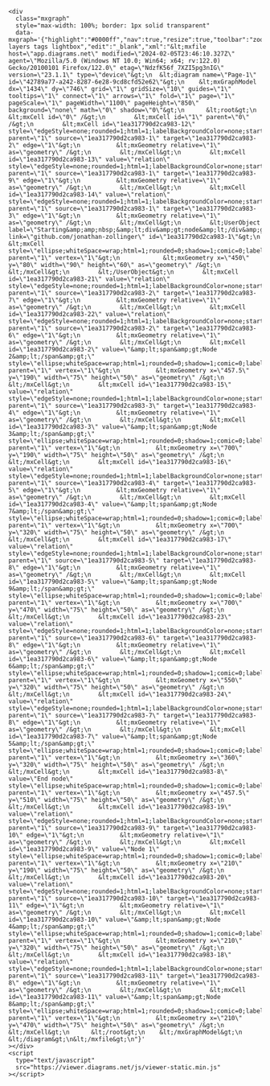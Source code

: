     <div
      class="mxgraph"
      style="max-width: 100%; border: 1px solid transparent"
      data-mxgraph='{"highlight":"#0000ff","nav":true,"resize":true,"toolbar":"zoom layers tags lightbox","edit":"_blank","xml":"&lt;mxfile host=\"app.diagrams.net\" modified=\"2024-02-05T23:46:10.327Z\" agent=\"Mozilla/5.0 (Windows NT 10.0; Win64; x64; rv:122.0) Gecko/20100101 Firefox/122.0\" etag=\"NdzfK56f_7XZI5pg3nIG\" version=\"23.1.1\" type=\"device\"&gt;\n  &lt;diagram name=\"Page-1\" id=\"42789a77-a242-8287-6e28-9cd8cfd52e62\"&gt;\n    &lt;mxGraphModel dx=\"1434\" dy=\"746\" grid=\"1\" gridSize=\"10\" guides=\"1\" tooltips=\"1\" connect=\"1\" arrows=\"1\" fold=\"1\" page=\"1\" pageScale=\"1\" pageWidth=\"1100\" pageHeight=\"850\" background=\"none\" math=\"0\" shadow=\"0\"&gt;\n      &lt;root&gt;\n        &lt;mxCell id=\"0\" /&gt;\n        &lt;mxCell id=\"1\" parent=\"0\" /&gt;\n        &lt;mxCell id=\"1ea317790d2ca983-12\" style=\"edgeStyle=none;rounded=1;html=1;labelBackgroundColor=none;startArrow=none;startFill=0;startSize=5;endArrow=classicThin;endFill=1;endSize=5;jettySize=auto;orthogonalLoop=1;strokeColor=#B3B3B3;strokeWidth=1;fontFamily=Verdana;fontSize=12\" parent=\"1\" source=\"1ea317790d2ca983-1\" target=\"1ea317790d2ca983-2\" edge=\"1\"&gt;\n          &lt;mxGeometry relative=\"1\" as=\"geometry\" /&gt;\n        &lt;/mxCell&gt;\n        &lt;mxCell id=\"1ea317790d2ca983-13\" value=\"relation\" style=\"edgeStyle=none;rounded=1;html=1;labelBackgroundColor=none;startArrow=none;startFill=0;startSize=5;endArrow=classicThin;endFill=1;endSize=5;jettySize=auto;orthogonalLoop=1;strokeColor=#B3B3B3;strokeWidth=1;fontFamily=Verdana;fontSize=12\" parent=\"1\" source=\"1ea317790d2ca983-1\" target=\"1ea317790d2ca983-9\" edge=\"1\"&gt;\n          &lt;mxGeometry relative=\"1\" as=\"geometry\" /&gt;\n        &lt;/mxCell&gt;\n        &lt;mxCell id=\"1ea317790d2ca983-14\" value=\"relation\" style=\"edgeStyle=none;rounded=1;html=1;labelBackgroundColor=none;startArrow=none;startFill=0;startSize=5;endArrow=classicThin;endFill=1;endSize=5;jettySize=auto;orthogonalLoop=1;strokeColor=#B3B3B3;strokeWidth=1;fontFamily=Verdana;fontSize=12\" parent=\"1\" source=\"1ea317790d2ca983-1\" target=\"1ea317790d2ca983-3\" edge=\"1\"&gt;\n          &lt;mxGeometry relative=\"1\" as=\"geometry\" /&gt;\n        &lt;/mxCell&gt;\n        &lt;UserObject label=\"Starting&amp;amp;nbsp;&amp;lt;div&amp;gt;node&amp;lt;/div&amp;gt;\" link=\"github.com/jonathan-zollinger\" id=\"1ea317790d2ca983-1\"&gt;\n          &lt;mxCell style=\"ellipse;whiteSpace=wrap;html=1;rounded=0;shadow=1;comic=0;labelBackgroundColor=none;strokeWidth=1;fontFamily=Verdana;fontSize=12;align=center;\" parent=\"1\" vertex=\"1\"&gt;\n            &lt;mxGeometry x=\"450\" y=\"80\" width=\"90\" height=\"60\" as=\"geometry\" /&gt;\n          &lt;/mxCell&gt;\n        &lt;/UserObject&gt;\n        &lt;mxCell id=\"1ea317790d2ca983-21\" value=\"relation\" style=\"edgeStyle=none;rounded=1;html=1;labelBackgroundColor=none;startArrow=none;startFill=0;startSize=5;endArrow=classicThin;endFill=1;endSize=5;jettySize=auto;orthogonalLoop=1;strokeColor=#B3B3B3;strokeWidth=1;fontFamily=Verdana;fontSize=12\" parent=\"1\" source=\"1ea317790d2ca983-2\" target=\"1ea317790d2ca983-7\" edge=\"1\"&gt;\n          &lt;mxGeometry relative=\"1\" as=\"geometry\" /&gt;\n        &lt;/mxCell&gt;\n        &lt;mxCell id=\"1ea317790d2ca983-22\" value=\"relation\" style=\"edgeStyle=none;rounded=1;html=1;labelBackgroundColor=none;startArrow=none;startFill=0;startSize=5;endArrow=classicThin;endFill=1;endSize=5;jettySize=auto;orthogonalLoop=1;strokeColor=#B3B3B3;strokeWidth=1;fontFamily=Verdana;fontSize=12\" parent=\"1\" source=\"1ea317790d2ca983-2\" target=\"1ea317790d2ca983-6\" edge=\"1\"&gt;\n          &lt;mxGeometry relative=\"1\" as=\"geometry\" /&gt;\n        &lt;/mxCell&gt;\n        &lt;mxCell id=\"1ea317790d2ca983-2\" value=\"&amp;lt;span&amp;gt;Node 2&amp;lt;/span&amp;gt;\" style=\"ellipse;whiteSpace=wrap;html=1;rounded=0;shadow=1;comic=0;labelBackgroundColor=none;strokeWidth=1;fontFamily=Verdana;fontSize=12;align=center;\" parent=\"1\" vertex=\"1\"&gt;\n          &lt;mxGeometry x=\"457.5\" y=\"190\" width=\"75\" height=\"50\" as=\"geometry\" /&gt;\n        &lt;/mxCell&gt;\n        &lt;mxCell id=\"1ea317790d2ca983-15\" value=\"relation\" style=\"edgeStyle=none;rounded=1;html=1;labelBackgroundColor=none;startArrow=none;startFill=0;startSize=5;endArrow=classicThin;endFill=1;endSize=5;jettySize=auto;orthogonalLoop=1;strokeColor=#B3B3B3;strokeWidth=1;fontFamily=Verdana;fontSize=12\" parent=\"1\" source=\"1ea317790d2ca983-3\" target=\"1ea317790d2ca983-4\" edge=\"1\"&gt;\n          &lt;mxGeometry relative=\"1\" as=\"geometry\" /&gt;\n        &lt;/mxCell&gt;\n        &lt;mxCell id=\"1ea317790d2ca983-3\" value=\"&amp;lt;span&amp;gt;Node 3&amp;lt;/span&amp;gt;\" style=\"ellipse;whiteSpace=wrap;html=1;rounded=0;shadow=1;comic=0;labelBackgroundColor=none;strokeWidth=1;fontFamily=Verdana;fontSize=12;align=center;\" parent=\"1\" vertex=\"1\"&gt;\n          &lt;mxGeometry x=\"700\" y=\"190\" width=\"75\" height=\"50\" as=\"geometry\" /&gt;\n        &lt;/mxCell&gt;\n        &lt;mxCell id=\"1ea317790d2ca983-16\" value=\"relation\" style=\"edgeStyle=none;rounded=1;html=1;labelBackgroundColor=none;startArrow=none;startFill=0;startSize=5;endArrow=classicThin;endFill=1;endSize=5;jettySize=auto;orthogonalLoop=1;strokeColor=#B3B3B3;strokeWidth=1;fontFamily=Verdana;fontSize=12\" parent=\"1\" source=\"1ea317790d2ca983-4\" target=\"1ea317790d2ca983-5\" edge=\"1\"&gt;\n          &lt;mxGeometry relative=\"1\" as=\"geometry\" /&gt;\n        &lt;/mxCell&gt;\n        &lt;mxCell id=\"1ea317790d2ca983-4\" value=\"&amp;lt;span&amp;gt;Node 7&amp;lt;/span&amp;gt;\" style=\"ellipse;whiteSpace=wrap;html=1;rounded=0;shadow=1;comic=0;labelBackgroundColor=none;strokeWidth=1;fontFamily=Verdana;fontSize=12;align=center;\" parent=\"1\" vertex=\"1\"&gt;\n          &lt;mxGeometry x=\"700\" y=\"320\" width=\"75\" height=\"50\" as=\"geometry\" /&gt;\n        &lt;/mxCell&gt;\n        &lt;mxCell id=\"1ea317790d2ca983-17\" value=\"relation\" style=\"edgeStyle=none;rounded=1;html=1;labelBackgroundColor=none;startArrow=none;startFill=0;startSize=5;endArrow=classicThin;endFill=1;endSize=5;jettySize=auto;orthogonalLoop=1;strokeColor=#B3B3B3;strokeWidth=1;fontFamily=Verdana;fontSize=12\" parent=\"1\" source=\"1ea317790d2ca983-5\" target=\"1ea317790d2ca983-8\" edge=\"1\"&gt;\n          &lt;mxGeometry relative=\"1\" as=\"geometry\" /&gt;\n        &lt;/mxCell&gt;\n        &lt;mxCell id=\"1ea317790d2ca983-5\" value=\"&amp;lt;span&amp;gt;Node 9&amp;lt;/span&amp;gt;\" style=\"ellipse;whiteSpace=wrap;html=1;rounded=0;shadow=1;comic=0;labelBackgroundColor=none;strokeWidth=1;fontFamily=Verdana;fontSize=12;align=center;\" parent=\"1\" vertex=\"1\"&gt;\n          &lt;mxGeometry x=\"700\" y=\"470\" width=\"75\" height=\"50\" as=\"geometry\" /&gt;\n        &lt;/mxCell&gt;\n        &lt;mxCell id=\"1ea317790d2ca983-23\" value=\"relation\" style=\"edgeStyle=none;rounded=1;html=1;labelBackgroundColor=none;startArrow=none;startFill=0;startSize=5;endArrow=classicThin;endFill=1;endSize=5;jettySize=auto;orthogonalLoop=1;strokeColor=#B3B3B3;strokeWidth=1;fontFamily=Verdana;fontSize=12\" parent=\"1\" source=\"1ea317790d2ca983-6\" target=\"1ea317790d2ca983-8\" edge=\"1\"&gt;\n          &lt;mxGeometry relative=\"1\" as=\"geometry\" /&gt;\n        &lt;/mxCell&gt;\n        &lt;mxCell id=\"1ea317790d2ca983-6\" value=\"&amp;lt;span&amp;gt;Node 6&amp;lt;/span&amp;gt;\" style=\"ellipse;whiteSpace=wrap;html=1;rounded=0;shadow=1;comic=0;labelBackgroundColor=none;strokeWidth=1;fontFamily=Verdana;fontSize=12;align=center;\" parent=\"1\" vertex=\"1\"&gt;\n          &lt;mxGeometry x=\"550\" y=\"320\" width=\"75\" height=\"50\" as=\"geometry\" /&gt;\n        &lt;/mxCell&gt;\n        &lt;mxCell id=\"1ea317790d2ca983-24\" value=\"relation\" style=\"edgeStyle=none;rounded=1;html=1;labelBackgroundColor=none;startArrow=none;startFill=0;startSize=5;endArrow=classicThin;endFill=1;endSize=5;jettySize=auto;orthogonalLoop=1;strokeColor=#B3B3B3;strokeWidth=1;fontFamily=Verdana;fontSize=12\" parent=\"1\" source=\"1ea317790d2ca983-7\" target=\"1ea317790d2ca983-8\" edge=\"1\"&gt;\n          &lt;mxGeometry relative=\"1\" as=\"geometry\" /&gt;\n        &lt;/mxCell&gt;\n        &lt;mxCell id=\"1ea317790d2ca983-7\" value=\"&amp;lt;span&amp;gt;Node 5&amp;lt;/span&amp;gt;\" style=\"ellipse;whiteSpace=wrap;html=1;rounded=0;shadow=1;comic=0;labelBackgroundColor=none;strokeWidth=1;fontFamily=Verdana;fontSize=12;align=center;\" parent=\"1\" vertex=\"1\"&gt;\n          &lt;mxGeometry x=\"360\" y=\"320\" width=\"75\" height=\"50\" as=\"geometry\" /&gt;\n        &lt;/mxCell&gt;\n        &lt;mxCell id=\"1ea317790d2ca983-8\" value=\"End node\" style=\"ellipse;whiteSpace=wrap;html=1;rounded=0;shadow=1;comic=0;labelBackgroundColor=none;strokeWidth=1;fontFamily=Verdana;fontSize=12;align=center;\" parent=\"1\" vertex=\"1\"&gt;\n          &lt;mxGeometry x=\"457.5\" y=\"510\" width=\"75\" height=\"50\" as=\"geometry\" /&gt;\n        &lt;/mxCell&gt;\n        &lt;mxCell id=\"1ea317790d2ca983-19\" value=\"relation\" style=\"edgeStyle=none;rounded=1;html=1;labelBackgroundColor=none;startArrow=none;startFill=0;startSize=5;endArrow=classicThin;endFill=1;endSize=5;jettySize=auto;orthogonalLoop=1;strokeColor=#B3B3B3;strokeWidth=1;fontFamily=Verdana;fontSize=12\" parent=\"1\" source=\"1ea317790d2ca983-9\" target=\"1ea317790d2ca983-10\" edge=\"1\"&gt;\n          &lt;mxGeometry relative=\"1\" as=\"geometry\" /&gt;\n        &lt;/mxCell&gt;\n        &lt;mxCell id=\"1ea317790d2ca983-9\" value=\"Node 1\" style=\"ellipse;whiteSpace=wrap;html=1;rounded=0;shadow=1;comic=0;labelBackgroundColor=none;strokeWidth=1;fontFamily=Verdana;fontSize=12;align=center;\" parent=\"1\" vertex=\"1\"&gt;\n          &lt;mxGeometry x=\"210\" y=\"190\" width=\"75\" height=\"50\" as=\"geometry\" /&gt;\n        &lt;/mxCell&gt;\n        &lt;mxCell id=\"1ea317790d2ca983-20\" value=\"relation\" style=\"edgeStyle=none;rounded=1;html=1;labelBackgroundColor=none;startArrow=none;startFill=0;startSize=5;endArrow=classicThin;endFill=1;endSize=5;jettySize=auto;orthogonalLoop=1;strokeColor=#B3B3B3;strokeWidth=1;fontFamily=Verdana;fontSize=12\" parent=\"1\" source=\"1ea317790d2ca983-10\" target=\"1ea317790d2ca983-11\" edge=\"1\"&gt;\n          &lt;mxGeometry relative=\"1\" as=\"geometry\" /&gt;\n        &lt;/mxCell&gt;\n        &lt;mxCell id=\"1ea317790d2ca983-10\" value=\"&amp;lt;span&amp;gt;Node 4&amp;lt;/span&amp;gt;\" style=\"ellipse;whiteSpace=wrap;html=1;rounded=0;shadow=1;comic=0;labelBackgroundColor=none;strokeWidth=1;fontFamily=Verdana;fontSize=12;align=center;\" parent=\"1\" vertex=\"1\"&gt;\n          &lt;mxGeometry x=\"210\" y=\"320\" width=\"75\" height=\"50\" as=\"geometry\" /&gt;\n        &lt;/mxCell&gt;\n        &lt;mxCell id=\"1ea317790d2ca983-18\" value=\"relation\" style=\"edgeStyle=none;rounded=1;html=1;labelBackgroundColor=none;startArrow=none;startFill=0;startSize=5;endArrow=classicThin;endFill=1;endSize=5;jettySize=auto;orthogonalLoop=1;strokeColor=#B3B3B3;strokeWidth=1;fontFamily=Verdana;fontSize=12\" parent=\"1\" source=\"1ea317790d2ca983-11\" target=\"1ea317790d2ca983-8\" edge=\"1\"&gt;\n          &lt;mxGeometry relative=\"1\" as=\"geometry\" /&gt;\n        &lt;/mxCell&gt;\n        &lt;mxCell id=\"1ea317790d2ca983-11\" value=\"&amp;lt;span&amp;gt;Node 8&amp;lt;/span&amp;gt;\" style=\"ellipse;whiteSpace=wrap;html=1;rounded=0;shadow=1;comic=0;labelBackgroundColor=none;strokeWidth=1;fontFamily=Verdana;fontSize=12;align=center;\" parent=\"1\" vertex=\"1\"&gt;\n          &lt;mxGeometry x=\"210\" y=\"470\" width=\"75\" height=\"50\" as=\"geometry\" /&gt;\n        &lt;/mxCell&gt;\n      &lt;/root&gt;\n    &lt;/mxGraphModel&gt;\n  &lt;/diagram&gt;\n&lt;/mxfile&gt;\n"}'
    ></div>
    <script
      type="text/javascript"
      src="https://viewer.diagrams.net/js/viewer-static.min.js"
    ></script>